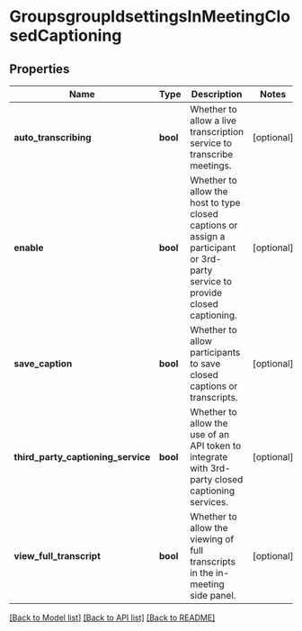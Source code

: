 # GroupsgroupIdsettingsInMeetingClosedCaptioning

## Properties
Name | Type | Description | Notes
------------ | ------------- | ------------- | -------------
**auto_transcribing** | **bool** | Whether to allow a live transcription service to transcribe meetings. | [optional] 
**enable** | **bool** | Whether to allow the host to type closed captions or assign a participant or 3rd-party service to provide closed captioning. | [optional] 
**save_caption** | **bool** | Whether to allow participants to save closed captions or transcripts. | [optional] 
**third_party_captioning_service** | **bool** | Whether to allow the use of an API token to integrate with 3rd-party closed captioning services. | [optional] 
**view_full_transcript** | **bool** | Whether to allow the viewing of full transcripts in the in-meeting side panel. | [optional] 

[[Back to Model list]](../README.md#documentation-for-models) [[Back to API list]](../README.md#documentation-for-api-endpoints) [[Back to README]](../README.md)

